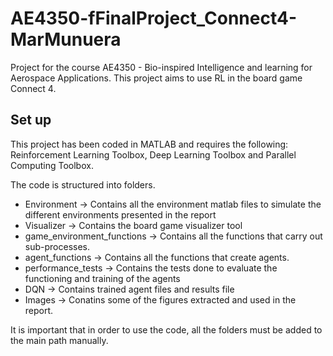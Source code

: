 # AE4350-fFinalProject_Connect4-MarMunuera
Project for the course AE4350 - Bio-inspired Intelligence and learning for Aerospace Applications. This project aims to use RL in the board game Connect 4.

## Set up
This project has been coded in MATLAB and requires the following: Reinforcement Learning Toolbox, Deep Learning Toolbox and Parallel Computing Toolbox.

The code is structured into folders.
- Environment -> Contains all the environment matlab files to simulate the different environments presented in the report
- Visualizer -> Contains the board game visualizer tool
- game_environment_functions -> Contains all the functions that carry out sub-processes.
- agent_functions -> Contains all the functions that create agents.
- performance_tests -> Contains the tests done to evaluate the functioning and training of the agents
- DQN -> Contains trained agent files and results file
- Images -> Conatins some of the figures extracted and used in the report.


It is important that in order to use the code, all the folders must be added to the main path manually.